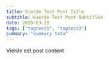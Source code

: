 ```yaml
---
title: Vierde Test Post Title
subtitle: Vierde Test Post Subtitle∂
date: 2020-03-20
tags: ["tagtest1", "tagtest2"]
summary: "summary tata"
---
```


Vierde est post content